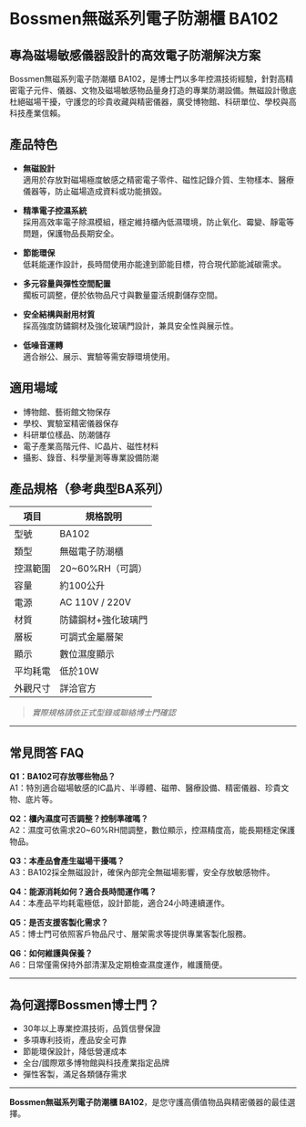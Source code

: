 # Bossmen無磁系列電子防潮櫃 BA102

## 專為磁場敏感儀器設計的高效電子防潮解決方案

Bossmen無磁系列電子防潮櫃 BA102，是博士門以多年控濕技術經驗，針對高精密電子元件、儀器、文物及磁場敏感物品量身打造的專業防潮設備。無磁設計徹底杜絕磁場干擾，守護您的珍貴收藏與精密儀器，廣受博物館、科研單位、學校與高科技產業信賴。

## 產品特色

- **無磁設計**  
  適用於存放對磁場極度敏感之精密電子零件、磁性記錄介質、生物樣本、醫療儀器等，防止磁場造成資料或功能損毀。

- **精準電子控濕系統**  
  採用高效率電子除濕模組，穩定維持櫃內低濕環境，防止氧化、霉變、靜電等問題，保護物品長期安全。

- **節能環保**  
  低耗能運作設計，長時間使用亦能達到節能目標，符合現代節能減碳需求。

- **多元容量與彈性空間配置**  
  擱板可調整，便於依物品尺寸與數量靈活規劃儲存空間。

- **安全結構與耐用材質**  
  採高強度防鏽鋼材及強化玻璃門設計，兼具安全性與展示性。

- **低噪音運轉**  
  適合辦公、展示、實驗等需安靜環境使用。

## 適用場域

- 博物館、藝術館文物保存
- 學校、實驗室精密儀器保存
- 科研單位樣品、防潮儲存
- 電子產業高階元件、IC晶片、磁性材料
- 攝影、錄音、科學量測等專業設備防潮

## 產品規格（參考典型BA系列）

| 項目         | 規格說明           |
|--------------|--------------------|
| 型號         | BA102              |
| 類型         | 無磁電子防潮櫃     |
| 控濕範圍     | 20~60%RH（可調）   |
| 容量         | 約100公升          |
| 電源         | AC 110V / 220V     |
| 材質         | 防鏽鋼材+強化玻璃門|
| 層板         | 可調式金屬層架     |
| 顯示         | 數位濕度顯示       |
| 平均耗電     | 低於10W            |
| 外觀尺寸     | 詳洽官方           |

> *實際規格請依正式型錄或聯絡博士門確認*

---

## 常見問答 FAQ

**Q1：BA102可存放哪些物品？**  
A1：特別適合磁場敏感的IC晶片、半導體、磁帶、醫療設備、精密儀器、珍貴文物、底片等。

**Q2：櫃內濕度可否調整？控制準確嗎？**  
A2：濕度可依需求20~60%RH間調整，數位顯示，控濕精度高，能長期穩定保護物品。

**Q3：本產品會產生磁場干擾嗎？**  
A3：BA102採全無磁設計，確保內部完全無磁場影響，安全存放敏感物件。

**Q4：能源消耗如何？適合長時間運作嗎？**  
A4：本產品平均耗電極低，設計節能，適合24小時連續運作。

**Q5：是否支援客製化需求？**  
A5：博士門可依照客戶物品尺寸、層架需求等提供專業客製化服務。

**Q6：如何維護與保養？**  
A6：日常僅需保持外部清潔及定期檢查濕度運作，維護簡便。

---

## 為何選擇Bossmen博士門？

- 30年以上專業控濕技術，品質信譽保證
- 多項專利技術，產品安全可靠
- 節能環保設計，降低營運成本
- 全台/國際眾多博物館與科技產業指定品牌
- 彈性客製，滿足各類儲存需求

---

**Bossmen無磁系列電子防潮櫃 BA102**，是您守護高價值物品與精密儀器的最佳選擇。